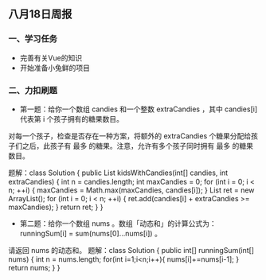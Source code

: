## 八月18日周报
### 一、学习任务
- 完善有关Vue的知识
- 开始准备小兔鲜的项目
### 二、力扣刷题
- 第一题：给你一个数组 candies 和一个整数 extraCandies ，其中 candies[i] 代表第 i 个孩子拥有的糖果数目。

对每一个孩子，检查是否存在一种方案，将额外的 extraCandies 个糖果分配给孩子们之后，此孩子有 最多 的糖果。注意，允许有多个孩子同时拥有 最多 的糖果数目。

 题解：class Solution {
 public List<Boolean> kidsWithCandies(int[] candies, int extraCandies) {
 int n = candies.length;
 int maxCandies = 0;
 for (int i = 0; i < n; ++i) {
 maxCandies = Math.max(maxCandies, candies[i]);
 }
 List<Boolean> ret = new ArrayList<Boolean>();
 for (int i = 0; i < n; ++i) {
 ret.add(candies[i] + extraCandies >= maxCandies);
 }
 return ret;
 }
 }

- 第二题：给你一个数组 nums 。数组「动态和」的计算公式为：runningSum[i] = sum(nums[0]…nums[i]) 。

请返回 nums 的动态和。
题解：class Solution {
public int[] runningSum(int[] nums) {
int n = nums.length;
for(int i=1;i<n;i++){
nums[i]+=nums[i-1];
}
return nums;
}
}